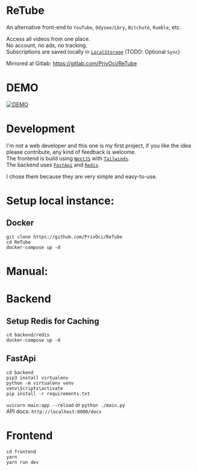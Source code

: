 # ReTube
An alternative front-end to `YouTube`, `Odysee/Lbry`, `Bitchute`, `Rumble`, etc.

Access all videos from one place. \
No account, no ads, no tracking. \
Subscriptions are saved locally in [`LocalStorage`](https://javascript.info/localstorage) (TODO: Optional `Sync`)

Mirrored at Gitlab: https://gitlab.com/PrivOci/ReTube

# DEMO
[![DEMO](https://user-images.githubusercontent.com/74867724/112172240-736d0780-8bec-11eb-97a8-61b1a7e9eba4.png)](https://streamable.com/zx1cpu)


# Development
I'm not a web developer and this one is my first project, if you like the idea please contribute, any kind of feedback is welcome. \
The frontend is build using [`NextJS`](https://nextjs.org) with [`Tailwinds`](https://tailwindcss.com). \
The backend uses [`FastApi`](https://fastapi.tiangolo.com) and [`Redis`](https://redis.io).

I chose them because they are very simple and easy-to-use.

# Setup local instance:
## Docker
`git clone https://github.com/PrivOci/ReTube` \
`cd ReTube` \
`docker-compose up -d`

# Manual:
# Backend
## Setup Redis for Caching

`cd backend/redis` \
`docker-compose up -d`

## FastApi
`cd backend` \
`pip3 install virtualenv` \
`python -m virtualenv venv` \
`venv\Scripts\activate` \
`pip install -r requirements.txt`
 
`uvicorn main:app --reload` or `python ./main.py` \
API docs: `http://localhost:8000/docs`

# Frontend
`cd frontend` \
`yarn` \
`yarn run dev`
